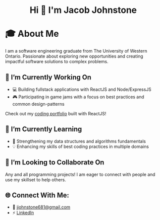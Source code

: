 <h1 align="center">Hi 👋 I'm Jacob Johnstone</h1>

# 🎓 About Me
I am a software engineering graduate from The University of Western Ontario. Passionate about exploring new opportunities and creating impactful software solutions to complex problems.

## 🔭 I’m Currently Working On
- 💻 Building fullstack applications with ReactJS and Node/ExpressJS
- 🎮 Participating in game jams with a focus on best practices and common design-patterns

Check out my [coding portfolio](https://jacobj-portfolio.vercel.app/) built with ReactJS!

## 🌱 I’m Currently Learning
- 🧮 Strengthening my data structures and algorithms fundamentals
- 💡 Enhancing my skills of best coding practices in multiple domains

## 👯 I’m Looking to Collaborate On
Any and all programming projects! I am eager to connect with people and use my skillset to help others.

## 🌐 Connect With Me:
- 📧 jjohnstone681@gmail.com
- ⚡ [LinkedIn](https://www.linkedin.com/in/jacobjohnstone/)
